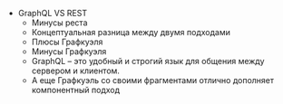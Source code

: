 - GraphQL VS REST
  - Минусы реста
  - Концептуальная разница между двумя подходами
  - Плюсы Графкуэля
  - Минусы Графкуэля
  - GraphQL – это удобный и строгий язык для общения между сервером и клиентом.
  - А еще Графкуэль со своими фрагментами отлично дополняет компонентный подход
  